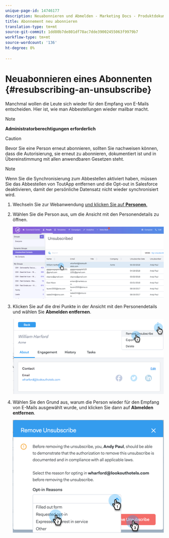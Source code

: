 ```yaml
---
unique-page-id: 14746177
description: Neuabonnieren und Abmelden - Marketing Docs - Produktdokumentation
title: Abonnement neu abonnieren
translation-type: tm+mt
source-git-commit: 1dd80b7de801df78ac7dde39002455063f9979b7
workflow-type: tm+mt
source-wordcount: '136'
ht-degree: 0%

---
```



# Neuabonnieren eines Abonnenten {#resubscribing-an-unsubscribe}

Manchmal wollen die Leute sich wieder für den Empfang von E-Mails entscheiden. Hier ist, wie man Abbestellungen wieder mailbar macht.

>[!NOTE]
>
>**Administratorberechtigungen erforderlich**

>[!CAUTION]
>
>Bevor Sie eine Person erneut abonnieren, sollten Sie nachweisen können, dass die Autorisierung, sie erneut zu abonnieren, dokumentiert ist und in Übereinstimmung mit allen anwendbaren Gesetzen steht.

>[!NOTE]
>
>Wenn Sie die Synchronisierung zum Abbestellen aktiviert haben, müssen Sie das Abbestellen von ToutApp entfernen und die Opt-out in Salesforce deaktivieren, damit der persönliche Datensatz nicht wieder synchronisiert wird.

1. Wechseln Sie zur Webanwendung [und klicken Sie auf **Personen**.](https://toutapp.com/login)

1. Wählen Sie die Person aus, um die Ansicht mit den Personendetails zu öffnen.

   ![](assets/two.png)

1. Klicken Sie auf die drei Punkte in der Ansicht mit den Personendetails und wählen Sie **Abmelden entfernen**.

   ![](assets/three.png)

1. Wählen Sie den Grund aus, warum die Person wieder für den Empfang von E-Mails ausgewählt wurde, und klicken Sie dann auf **Abmelden entfernen**.

   ![](assets/four.png)
